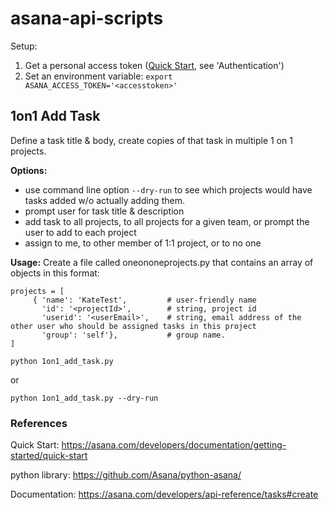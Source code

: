 # asana-api-scripts

Setup:
1. Get a personal access token ([Quick Start](https://asana.com/developers/documentation/getting-started/quick-start), see 'Authentication')
2. Set an environment variable: `export ASANA_ACCESS_TOKEN='<accesstoken>'`

## 1on1 Add Task

Define a task title & body, create copies of that task in multiple 1 on 1 projects.

**Options:**
- use command line option `--dry-run` to see which projects would have tasks added w/o actually adding them.
- prompt user for task title & description
- add task to all projects, to all projects for a given team, or prompt the user to add to each project
- assign to me, to other member of 1:1 project, or to no one

**Usage:**
Create a file called oneononeprojects.py that contains an array of objects in this format:

```
projects = [
     { 'name': 'KateTest',         # user-friendly name
       'id': '<projectId>',        # string, project id
       'userid': '<userEmail>',    # string, email address of the other user who should be assigned tasks in this project
       'group': 'self'},           # group name. 
]
```

`python 1on1_add_task.py`

or

`python 1on1_add_task.py --dry-run`

### References
Quick Start:
https://asana.com/developers/documentation/getting-started/quick-start

python library:
https://github.com/Asana/python-asana/

Documentation:
https://asana.com/developers/api-reference/tasks#create
